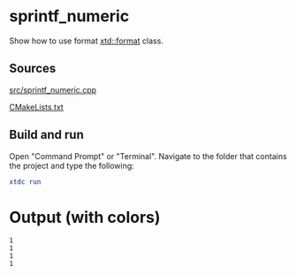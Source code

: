 # sprintf_numeric

Show how to use format [xtd::format](https://gammasoft71.github.io/xtd/reference_guides/latest/_format_page.html) class.

## Sources

[src/sprintf_numeric.cpp](src/sprintf_numeric.cpp)

[CMakeLists.txt](CMakeLists.txt)

## Build and run

Open "Command Prompt" or "Terminal". Navigate to the folder that contains the project and type the following:

```cmake
xtdc run
```

# Output (with colors)

```
1
1
1
1
```
